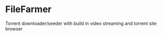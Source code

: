 FileFarmer
==========

Torrent downloader/seeder with build in video streaming and torrent site browser
